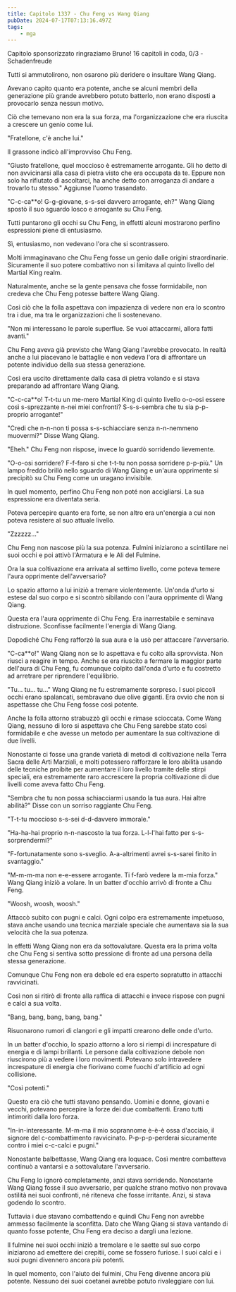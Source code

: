 ```yaml
---
title: Capitolo 1337 - Chu Feng vs Wang Qiang
pubDate: 2024-07-17T07:13:16.497Z
tags:
    - mga
---
```



Capitolo sponsorizzato ringraziamo Bruno!
16 capitoli in coda, 0/3
-Schadenfreude


Tutti si ammutolirono, non osarono più deridere o insultare Wang Qiang.


Avevano capito quanto era potente, anche se alcuni membri della generazione più grande avrebbero potuto batterlo, non erano disposti a provocarlo senza nessun motivo.


Ciò che temevano non era la sua forza, ma l'organizzazione che era riuscita a crescere un genio come lui.


"Fratellone, c'è anche lui."


Il grassone indicò all'improvviso Chu Feng.


"Giusto fratellone, quel moccioso è estremamente arrogante. Gli ho detto di non avvicinarsi alla casa di pietra visto che era occupata da te. Eppure non solo ha rifiutato di ascoltarci, ha anche detto con arroganza di andare a trovarlo tu stesso." Aggiunse l'uomo trasandato.


"C-c-ca**o! G-g-giovane, s-s-sei davvero arrogante, eh?" Wang Qiang spostò il suo sguardo losco e arrogante su Chu Feng.


Tutti puntarono gli occhi su Chu Feng, in effetti alcuni mostrarono perfino espressioni piene di entusiasmo.


Sì, entusiasmo, non vedevano l'ora che si scontrassero.


Molti immaginavano che Chu Feng fosse un genio dalle origini straordinarie. Sicuramente il suo potere combattivo non si limitava al quinto livello del Martial King realm.


Naturalmente, anche se la gente pensava che fosse formidabile, non credeva che Chu Feng potesse battere Wang Qiang.


Così ciò che la folla aspettava con impazienza di vedere non era lo scontro tra i due, ma tra le organizzazioni che li sostenevano.


"Non mi interessano le parole superflue. Se vuoi attaccarmi, allora fatti avanti."


Chu Feng aveva già previsto che Wang Qiang l'avrebbe provocato. In realtà anche a lui piacevano le battaglie e non vedeva l'ora di affrontare un potente individuo della sua stessa generazione.


Così era uscito direttamente dalla casa di pietra volando e si stava preparando ad affrontare Wang Qiang.


"C-c-ca**o! T-t-tu un me-mero Martial King di quinto livello o-o-osi essere così s-sprezzante n-nei miei confronti? S-s-s-sembra che tu sia p-p-proprio arrogante!"


"Credi che n-n-non ti possa s-s-schiacciare senza n-n-nemmeno muovermi?" Disse Wang Qiang.


"Eheh." Chu Feng non rispose, invece lo guardò sorridendo lievemente.


"O-o-osi sorridere? F-f-faro sì che t-t-tu non possa sorridere p-p-più." Un lampo freddo brillò nello sguardo di Wang Qiang e un'aura opprimente si precipitò su Chu Feng come un uragano invisibile.


In quel momento, perfino Chu Feng non poté non accigliarsi. La sua espressione era diventata seria.


Poteva percepire quanto era forte, se non altro era un'energia a cui non poteva resistere al suo attuale livello.


"Zzzzzz..."


Chu Feng non nascose più la sua potenza. Fulmini iniziarono a scintillare nei suoi occhi e poi attivò l'Armatura e le Ali del Fulmine.


Ora la sua coltivazione era arrivata al settimo livello, come poteva temere l'aura opprimente dell'avversario?


Lo spazio attorno a lui iniziò a tremare violentemente. Un'onda d'urto si estese dal suo corpo e si scontrò sibilando con l'aura opprimente di Wang Qiang.


Questa era l'aura opprimente di Chu Feng. Era inarrestabile e seminava distruzione. Sconfisse facilmente l'energia di Wang Qiang.


Dopodiché Chu Feng rafforzò la sua aura e la usò per attaccare l'avversario.


"C-ca**o!" Wang Qiang non se lo aspettava e fu colto alla sprovvista. Non riuscì a reagire in tempo. Anche se era riuscito a fermare la maggior parte dell'aura di Chu Feng, fu comunque colpito dall'onda d'urto e fu costretto ad arretrare per riprendere l'equilibrio.


"Tu... tu... tu..." Wang Qiang ne fu estremamente sorpreso. I suoi piccoli occhi erano spalancati, sembravano due olive giganti. Era ovvio che non si aspettasse che Chu Feng fosse così potente.


Anche la folla attorno strabuzzò gli occhi e rimase scioccata. Come Wang Qiang, nessuno di loro si aspettava che Chu Feng sarebbe stato così formidabile e che avesse un metodo per aumentare la sua coltivazione di due livelli.


Nonostante ci fosse una grande varietà di metodi di coltivazione nella Terra Sacra delle Arti Marziali, e molti potessero rafforzare le loro abilità usando delle tecniche proibite per aumentare il loro livello tramite delle stirpi speciali, era estremamente raro accrescere la propria coltivazione di due livelli come aveva fatto Chu Feng.


"Sembra che tu non possa schiacciarmi usando la tua aura. Hai altre abilità?" Disse con un sorriso raggiante Chu Feng.


"T-t-tu moccioso s-s-sei d-d-davvero immorale."


"Ha-ha-hai proprio n-n-nascosto la tua forza. L-l-l'hai fatto per s-s-sorprendermi?"


"F-fortunatamente sono s-sveglio. A-a-altrimenti avrei s-s-sarei finito in svantaggio."


"M-m-m-ma non e-e-essere arrogante. Ti f-farò vedere la m-mia forza." Wang Qiang iniziò a volare. In un batter d'occhio arrivò di fronte a Chu Feng.


"Woosh, woosh, woosh."


Attaccò subito con pugni e calci. Ogni colpo era estremamente impetuoso, stava anche usando una tecnica marziale speciale che aumentava sia la sua velocità che la sua potenza.


In effetti Wang Qiang non era da sottovalutare. Questa era la prima volta che Chu Feng si sentiva sotto pressione di fronte ad una persona della stessa generazione.


Comunque Chu Feng non era debole ed era esperto sopratutto in attacchi ravvicinati.


Così non si ritirò di fronte alla raffica di attacchi e invece rispose con pugni e calci a sua volta.


"Bang, bang, bang, bang, bang."


Risuonarono rumori di clangori e gli impatti crearono delle onde d'urto.


In un batter d'occhio, lo spazio attorno a loro si riempì di increspature di energia e di lampi brillanti. Le persone dalla coltivazione debole non riuscirono più a vedere i loro movimenti. Potevano solo intravedere increspature di energia che fiorivano come fuochi d'artificio ad ogni collisione.


"Così potenti."


Questo era ciò che tutti stavano pensando. Uomini e donne, giovani e vecchi, potevano percepire la forze dei due combattenti. Erano tutti intimoriti dalla loro forza.


"In-in-interessante. M-m-ma il mio soprannome è-è-è ossa d'acciaio, il signore del c-combattimento ravvicinato. P-p-p-p-perderai sicuramente contro i miei c-c-calci e pugni."


Nonostante balbettasse, Wang Qiang era loquace. Così mentre combatteva continuò a vantarsi e a sottovalutare l'avversario.


Chu Feng lo ignorò completamente, anzi stava sorridendo. Nonostante Wang Qiang fosse il suo avversario, per qualche strano motivo non provava ostilità nei suoi confronti, né riteneva che fosse irritante. Anzi, si stava godendo lo scontro.


Tuttavia i due stavano combattendo e quindi Chu Feng non avrebbe ammesso facilmente la sconfitta. Dato che Wang Qiang si stava vantando di quanto fosse potente, Chu Feng era deciso a dargli una lezione.


Il fulmine nei suoi occhi iniziò a tremolare e le saette sul suo corpo iniziarono ad emettere dei crepitii, come se fossero furiose. I suoi calci e i suoi pugni divennero ancora più potenti.


In quel momento, con l'aiuto dei fulmini, Chu Feng divenne ancora più potente. Nessuno dei suoi coetanei avrebbe potuto rivaleggiare con lui.
                                


                                



